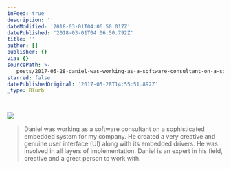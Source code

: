 ```yaml
---
inFeed: true
description: ''
dateModified: '2018-03-01T04:06:50.017Z'
datePublished: '2018-03-01T04:06:50.792Z'
title: ''
author: []
publisher: {}
via: {}
sourcePath: >-
  _posts/2017-05-28-daniel-was-working-as-a-software-consultant-on-a-sophisticat.md
starred: false
datePublishedOriginal: '2017-05-28T14:55:51.892Z'
_type: Blurb

---
```

![](https://the-grid-user-content.s3-us-west-2.amazonaws.com/29a873d7-763c-4e10-9974-d8aa9d9ff4d5.jpg)

> Daniel was working as a software consultant on a sophisticated embedded system for my company. He created a very creative and genuine user interface (UI) along with its embedded drivers. He was involved in all layers of implementation. Daniel is an expert in his field, creative and a great person to work with.